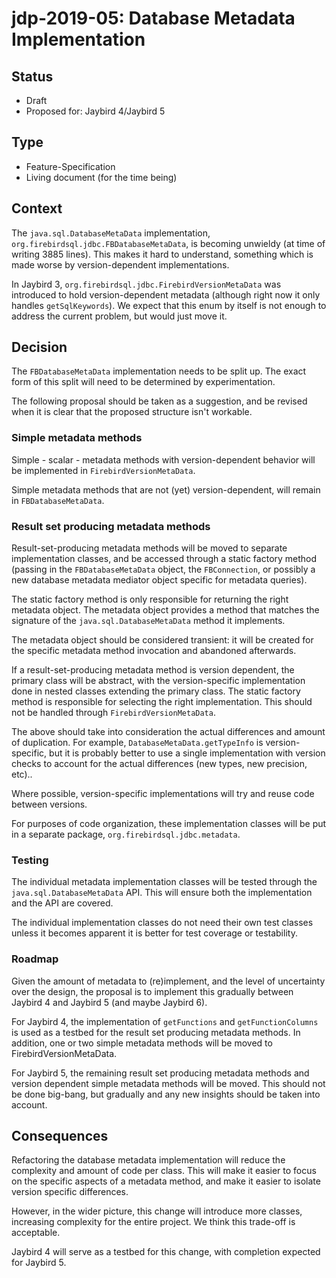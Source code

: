 # jdp-2019-05: Database Metadata Implementation

## Status

- Draft
- Proposed for: Jaybird 4/Jaybird 5

## Type

- Feature-Specification
- Living document (for the time being)

## Context

The `java.sql.DatabaseMetaData` implementation, `org.firebirdsql.jdbc.FBDatabaseMetaData`,
is becoming unwieldy (at time of writing 3885 lines). This makes it hard to
understand, something which is made worse by version-dependent implementations.

In Jaybird 3, `org.firebirdsql.jdbc.FirebirdVersionMetaData` was introduced to
hold version-dependent metadata (although right now it only handles
`getSqlKeywords`). We expect that this enum by itself is not enough to address
the current problem, but would just move it. 

## Decision

The `FBDatabaseMetaData` implementation needs to be split up. The exact form of
this split will need to be determined by experimentation.

The following proposal should be taken as a suggestion, and be revised when it
is clear that the proposed structure isn't workable.

### Simple metadata methods

Simple - scalar - metadata methods with version-dependent behavior will be
implemented in `FirebirdVersionMetaData`.

Simple metadata methods that are not (yet) version-dependent, will remain in
`FBDatabaseMetaData`.

### Result set producing metadata methods

Result-set-producing metadata methods will be moved to separate implementation
classes, and be accessed through a static factory method (passing in the 
`FBDatabaseMetaData` object, the `FBConnection`, or possibly a new 
database metadata mediator object specific for metadata queries).

The static factory method is only responsible for returning the right metadata
object. The metadata object provides a method that matches the signature of the
`java.sql.DatabaseMetaData` method it implements.

The metadata object should be considered transient: it will be created for the
specific metadata method invocation and abandoned afterwards. 

If a result-set-producing metadata method is version dependent, the primary
class will be abstract, with the version-specific implementation done in nested
classes extending the primary class. The static factory method is responsible
for selecting the right implementation. This should not be handled through
`FirebirdVersionMetaData`.

The above should take into consideration the actual differences and amount of
duplication. For example, `DatabaseMetaData.getTypeInfo` is version-specific,
but it is probably better to use a single implementation with version checks to
account for the actual differences (new types, new precision, etc)..

Where possible, version-specific implementations will try and reuse code
between versions.

For purposes of code organization, these implementation classes will be put in a
separate package, `org.firebirdsql.jdbc.metadata`.

### Testing

The individual metadata implementation classes will be tested through the 
`java.sql.DatabaseMetaData` API. This will ensure both the implementation and
the API are covered.

The individual implementation classes do not need their own test classes unless
it becomes apparent it is better for test coverage or testability.

### Roadmap

Given the amount of metadata to (re)implement, and the level of uncertainty over
the design, the proposal is to implement this gradually between Jaybird 4 and 
Jaybird 5 (and maybe Jaybird 6).

For Jaybird 4, the implementation of `getFunctions` and `getFunctionColumns` is
used as a testbed for the result set producing metadata methods. In addition,
one or two simple metadata methods will be moved to FirebirdVersionMetaData.

For Jaybird 5, the remaining result set producing metadata methods and version
dependent simple metadata methods will be moved. This should not be done
big-bang, but gradually and any new insights should be taken into account.

## Consequences

Refactoring the database metadata implementation will reduce the complexity and
amount of code per class. This will make it easier to focus on the specific
aspects of a metadata method, and make it easier to isolate version specific
differences.

However, in the wider picture, this change will introduce more classes,
increasing complexity for the entire project. We think this trade-off is
acceptable.

Jaybird 4 will serve as a testbed for this change, with completion expected for
Jaybird 5.
